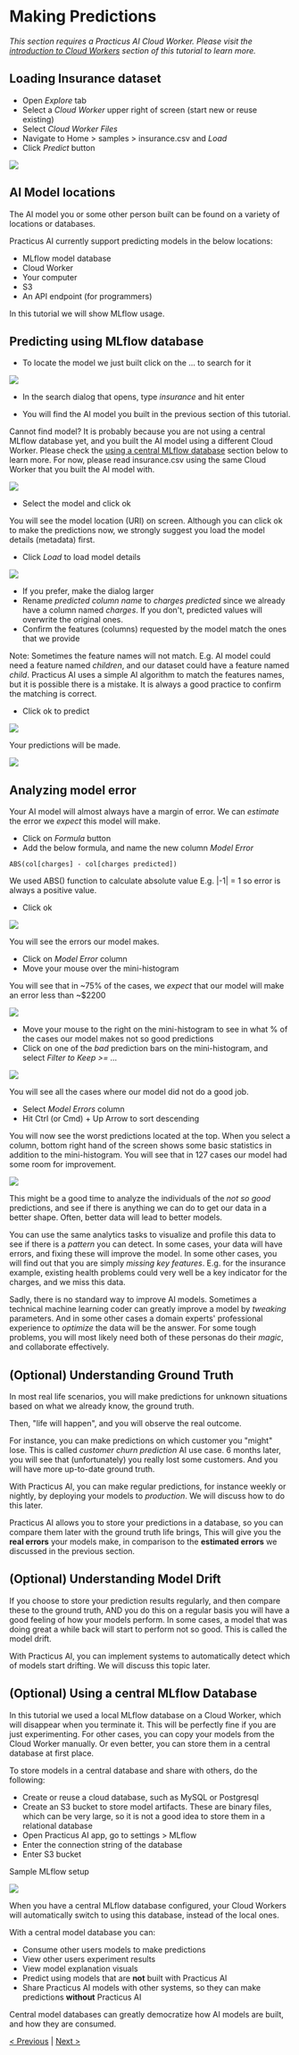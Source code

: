 # Making Predictions

_This section requires a Practicus AI Cloud Worker. Please visit the [introduction to Cloud Workers](worker-node-intro.md) section of this tutorial to learn more._

## Loading Insurance dataset

- Open _Explore_ tab
- Select a _Cloud Worker_ upper right of screen (start new or reuse existing)
- Select _Cloud Worker Files_ 
- Navigate to Home > samples > insurance.csv and _Load_ 
- Click _Predict_ button

![](img/predict/predict-1.png)

## AI Model locations 

The AI model you or some other person built can be found on a variety of locations or databases. 

Practicus AI currently support predicting models in the below locations:

- MLflow model database
- Cloud Worker
- Your computer
- S3
- An API endpoint (for programmers)

In this tutorial we will show MLflow usage. 

## Predicting using MLflow database

- To locate the model we just built click on the ... to search for it

![](img/predict/mlflow-1.png)

- In the search dialog that opens, type _insurance_ and hit enter

- You will find the AI model you built in the previous section of this tutorial.

Cannot find model? It is probably because you are not using a central MLflow database yet, and you built the AI model using a different Cloud Worker. Please check the [using a central MLflow database](#optional-using-a-central-mlflow-database) section below to learn more. For now, please read insurance.csv using the same Cloud Worker that you built the AI model with.  

![](img/predict/mlflow-2.png)

- Select the model and click ok

You will see the model location (URI) on screen. Although you can click ok to make the  predictions now, we strongly suggest you load the model details (metadata) first. 

- Click _Load_ to load model details

![](img/predict/mlflow-3.png)


- If you prefer, make the dialog larger
- Rename _predicted column name_ to _charges predicted_ since we already have a column named _charges_. If you don't, predicted values will overwrite the original ones.
- Confirm the features (columns) requested by the model match the ones that we provide

Note: Sometimes the feature names will not match. E.g. AI model could need a feature named _children_, and our dataset could have a feature named _child_. Practicus AI uses a simple AI algorithm to match the features names, but it is possible there is a mistake. It is always a good practice to confirm the matching is correct. 

- Click ok to predict 

![](img/predict/mlflow-4.png)


Your predictions will be made.

![](img/predict/prediction-made.png)

## Analyzing model error

Your AI model will almost always have a margin of error. We can _estimate_ the error we _expect_ this model will make. 

- Click on _Formula_ button 
- Add the below formula, and name the new column _Model Error_

```
ABS(col[charges] - col[charges predicted])
```
We used ABS() function to calculate absolute value E.g. |-1| = 1 so error is always a positive value. 

- Click ok 

![](img/predict/model-error-1.png)

You will see the errors our model makes. 

- Click on _Model Error_ column
- Move your mouse over the mini-histogram

You will see that in ~75% of the cases, we _expect_ that our model will make an error less than ~$2200

![](img/predict/model-error-2.png)

- Move your mouse to the right on the mini-histogram to see in what % of the cases our model makes not so good predictions
- Click on one of the _bad_ prediction bars on the mini-histogram, and select _Filter to Keep >= ..._

![](img/predict/model-error-3.png)

You will see all the cases where our model did not do a good job.

- Select _Model Errors_ column 
- Hit Ctrl (or Cmd) + Up Arrow to sort descending

You will now see the worst predictions located at the top. When you select a column, bottom right hand of the screen shows some basic statistics in addition to the mini-histogram. You will see that in 127 cases our model had some room for improvement.

![](img/predict/model-error-4.png)

This might be a good time to analyze the individuals of the _not so good_ predictions, and see if there is anything we can do to get our data in a better shape. Often, better data will lead to better models.

You can use the same analytics tasks to visualize and profile this data to see if there is a _pattern_ you can detect. In some cases, your data will have errors, and fixing these will improve the model. In some other cases, you will find out that you are simply _missing key features_. E.g. for the insurance example, existing health problems could very well be a key indicator for the charges, and we miss this data. 

Sadly, there is no standard way to improve AI models. Sometimes a technical machine learning coder can greatly improve a model by _tweaking_ parameters. And in some other cases a domain experts' professional experience to _optimize_ the data will be the answer. For some tough problems, you will most likely need both of these personas do their _magic_, and collaborate effectively. 

## (Optional) Understanding Ground Truth

In most real life scenarios, you will make predictions for unknown situations based on what we already know, the ground truth. 

Then, "life will happen", and you will observe the real outcome. 

For instance, you can make predictions on which customer you "might" lose. This is called _customer churn prediction_ AI use case. 6 months later, you will see that (unfortunately) you really lost some customers. And you will have more up-to-date ground truth. 

With Practicus AI, you can make regular predictions, for instance weekly or nightly, by deploying your models to _production_. We will discuss how to do this later. 

Practicus AI allows you to store your predictions in a database, so you can compare them later with the ground truth life brings, This will give you the **real errors** your models make, in comparison to the **estimated errors** we discussed in the previous section.   

## (Optional) Understanding Model Drift

If you choose to store your prediction results regularly, and then compare these to the ground truth, AND you do this on a regular basis you will have a good feeling of how your models perform. In some cases, a model that was doing great a while back will start to perform not so good. This is called the model drift.

With Practicus AI, you can implement systems to automatically detect which of models start drifting. We will discuss this topic later. 

## (Optional) Using a central MLflow Database

In this tutorial we used a local MLflow database on a Cloud Worker, which will disappear when you terminate it. This will be perfectly fine if you are just experimenting. For other cases, you can copy your models from the Cloud Worker manually. Or even better, you can store them in a central database at first place. 

To store models in a central database and share with others, do the following: 
- Create or reuse a cloud database, such as MySQL or Postgresql 
- Create an S3 bucket to store model artifacts. These are binary files, which can be very large, so it is not a good idea to store them in a relational database 
- Open Practicus AI app, go to settings > MLflow
- Enter the connection string of the database
- Enter S3 bucket

Sample MLflow setup 

![](img/predict/mlflow-setup.png)

When you have a central MLflow database configured, your Cloud Workers will automatically switch to using this database, instead of the local ones. 

With a central model database you can:

- Consume other users models to make predictions
- View other users experiment results 
- View model explanation visuals 
- Predict using models that are **not** built with Practicus AI 
- Share Practicus AI models with other systems, so they can make predictions **without** Practicus AI 

Central model databases can greatly democratize how AI models are built, and how they are consumed. 


[< Previous](model.md) | [Next >](sql.md)